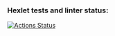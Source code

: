 ### Hexlet tests and linter status:
[![Actions Status](https://github.com/Ogurchik00/fullstack-javascript-project-46/actions/workflows/hexlet-check.yml/badge.svg)](https://github.com/Ogurchik00/fullstack-javascript-project-46/actions)